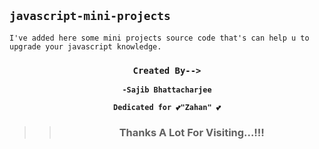 ## `javascript-mini-projects`
```Node
I've added here some mini projects source code that's can help u to upgrade your javascript knowledge.
``` 


<div align="center">

### `Created By-->`

**`-Sajib Bhattacharjee`**

**`Dedicated for 💕"Zahan" 💕`**

> > ### Thanks A Lot For Visiting...!!!
</div>

